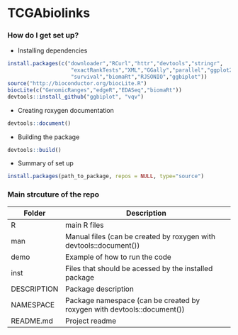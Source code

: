 # TCGAbiolinks

### How do I get set up? ###

* Installing dependencies
```R
install.packages(c("downloader","RCurl","httr","devtools","stringr",
                    "exactRankTests","XML","GGally","parallel","ggplot2",
                    "survival","biomaRt","RJSONIO","ggbiplot"))
source("http://bioconductor.org/biocLite.R")
biocLite(c("GenomicRanges","edgeR","EDASeq","biomaRt"))
devtools::install_github("ggbiplot", "vqv")
```

* Creating roxygen documentation
```r
devtools::document()
```
* Building the package
```r
devtools::build()
```
 
* Summary of set up
```r
install.packages(path_to_package, repos = NULL, type="source")
```

### Main strcuture of the repo ###
| Folder  | Description |
| ------------- | ------------- |
| R	  | main R files
| man	| Manual files (can be created by roxygen with devtools::document())
| demo	| Example of how to run the code
| inst	| Files that should be acessed by the installed package
| DESCRIPTION	| Package description
| NAMESPACE	| Package namespace (can be created by roxygen with devtools::document())
| README.md | Project readme
